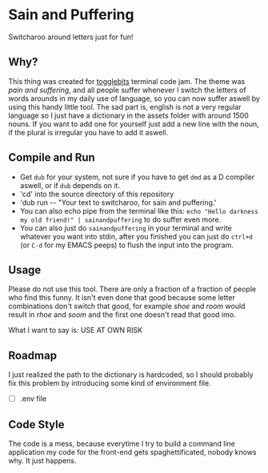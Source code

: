 # Sain and Puffering
Switcharoo around letters just for fun!

## Why?
This thing was created for [togglebits](https://www.twitch.tv/togglebit) terminal code jam. The theme was *pain and suffering*, and all people suffer whenever I switch the letters of words arounds in my daily use of language, so you can now suffer aswell by using this handy little tool. The sad part is, english is not a very regular language so I just have a dictionary in the assets folder with around 1500 nouns. If you want to add one for yourself just add a new line with the noun, if the plural is irregular you have to add it aswell.

## Compile and Run
- Get `dub` for your system, not sure if you have to get `dmd` as a D compiler aswell, or if `dub` depends on it.
- 'cd' into the source directory of this repository
- 'dub run -- "Your text to switcharoo, for sain and puffering.'
- You can also echo pipe from the terminal like this: `echo "Hello darkness my old friend!" | sainandpuffering` to do suffer even more.
- You can also just do `sainandpuffering` in your terminal and write whatever you want into stdin, after you finished you can just do `ctrl+d` (or `C-d` for my EMACS peeps) to flush the input into the program.

## Usage
Please do not use this tool. There are only a fraction of a fraction of people who find this funny. It isn't even done that good because some letter combinations don't switch that good, for example *shoe* and *room* would result in *rhoe* and *soom* and the first one doesn't read that good imo.

What I want to say is: USE AT OWN RISK

## Roadmap
I just realized the path to the dictionary is hardcoded, so I should probably fix this problem by introducing some kind of environment file.

- [ ] .env file 

## Code Style
The code is a mess, because everytime I try to build a command line application my code for the front-end gets spaghettificated, nobody knows why. It just happens.
